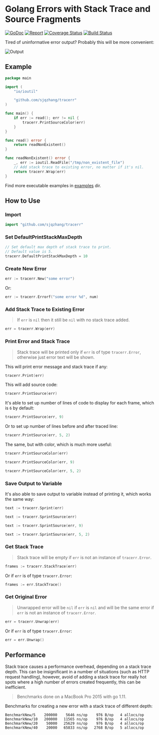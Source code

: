 # Golang Errors with Stack Trace and Source Fragments

[![GoDoc](https://godoc.org/github.com/ztrue/tracerr?status.svg)](https://godoc.org/github.com/ztrue/tracerr)
[![Report](https://goreportcard.com/badge/github.com/ztrue/tracerr)](https://goreportcard.com/report/github.com/ztrue/tracerr)
[![Coverage Status](https://coveralls.io/repos/github/ztrue/tracerr/badge.svg?branch=master)](https://coveralls.io/github/ztrue/tracerr?branch=master)
[![Build Status](https://travis-ci.com/ztrue/tracerr.svg?branch=master)](https://travis-ci.com/ztrue/tracerr)

Tired of uninformative error output? Probably this will be more convenient:

![Output](output.png)

## Example

```go
package main

import (
	"io/ioutil"

	"github.com/sjqzhang/tracerr"
)

func main() {
	if err := read(); err != nil {
		tracerr.PrintSourceColor(err)
	}
}

func read() error {
	return readNonExistent()
}

func readNonExistent() error {
	_, err := ioutil.ReadFile("/tmp/non_existent_file")
	// Add stack trace to existing error, no matter if it's nil.
	return tracerr.Wrap(err)
}
```

Find more executable examples in [examples](examples) dir.

## How to Use

### Import

```go
import "github.com/sjqzhang/tracerr"
```

### Set DefaultPrintStackMaxDepth

```go
// Set default max depth of stack trace to print.
// Default value is 5.
tracerr.DefaultPrintStackMaxDepth = 10
```

### Create New Error

```go
err := tracerr.New("some error")
```

Or:

```go
err := tracerr.Errorf("some error %d", num)
```

### Add Stack Trace to Existing Error

> If `err` is `nil` then it still be `nil` with no stack trace added.

```go
err = tracerr.Wrap(err)
```

### Print Error and Stack Trace

> Stack trace will be printed only if `err` is of type `tracerr.Error`, otherwise just error text will be shown.

This will print error message and stack trace if any:

```go
tracerr.Print(err)
```

This will add source code:

```go
tracerr.PrintSource(err)
```

It's able to set up number of lines of code to display for each frame, which is `6` by default:

```go
tracerr.PrintSource(err, 9)
```

Or to set up number of lines before and after traced line:

```go
tracerr.PrintSource(err, 5, 2)
```

The same, but with color, which is much more useful:

```go
tracerr.PrintSourceColor(err)
```

```go
tracerr.PrintSourceColor(err, 9)
```

```go
tracerr.PrintSourceColor(err, 5, 2)
```

### Save Output to Variable

It's also able to save output to variable instead of printing it, which works the same way:

```go
text := tracerr.Sprint(err)
```

```go
text := tracerr.SprintSource(err)
```

```go
text := tracerr.SprintSource(err, 9)
```

```go
text := tracerr.SprintSource(err, 5, 2)
```

### Get Stack Trace

> Stack trace will be empty if `err` is not an instance of `tracerr.Error`.

```go
frames := tracerr.StackTrace(err)
```

Or if `err` is of type `tracerr.Error`:

```go
frames := err.StackTrace()
```

### Get Original Error

> Unwrapped error will be `nil` if `err` is `nil` and will be the same error if `err` is not an instance of `tracerr.Error`.

```go
err = tracerr.Unwrap(err)
```

Or if `err` is of type `tracerr.Error`:

```go
err = err.Unwrap()
```

## Performance

Stack trace causes a performance overhead, depending on a stack trace depth. This can be insignificant in a number of
situations (such as HTTP request handling), however, avoid of adding a stack trace for really hot spots where a high
number of errors created frequently, this can be inefficient.

> Benchmarks done on a MacBook Pro 2015 with go 1.11.

Benchmarks for creating a new error with a stack trace of different depth:

```
BenchmarkNew/5    200000    5646 ns/op    976 B/op   4 allocs/op
BenchmarkNew/10   200000   11565 ns/op    976 B/op   4 allocs/op
BenchmarkNew/20    50000   25629 ns/op    976 B/op   4 allocs/op
BenchmarkNew/40    20000   65833 ns/op   2768 B/op   5 allocs/op
```

